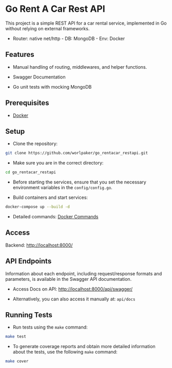 # Go Rent A Car Rest API

This project is a simple REST API for a car rental service, implemented in Go without relying on external frameworks.

- Router: native net/http - DB: MongoDB - Env: Docker

## Features

- Manual handling of routing, middlewares, and helper functions.

- Swagger Documentation

- Go unit tests with mocking MongoDB

## Prerequisites

- [Docker](https://docs.docker.com/get-docker/)

## Setup

- Clone the repository:

```sh
git clone https://github.com/worlpaker/go_rentacar_restapi.git
```

- Make sure you are in the correct directory:

```sh
cd go_rentacar_restapi
```

- Before starting the services, ensure that you set the necessary environment variables in the `config/config.go`.

- Build containers and start services:

```sh
docker-compose up --build -d
```

- Detailed commands: [Docker Commands](https://docs.docker.com/engine/reference/commandline/docker/)

## Access

Backend: <http://localhost:8000/>

## API Endpoints

Information about each endpoint, including request/response formats and parameters, is available in the Swagger API documentation.

- Access Docs on API: <http://localhost:8000/api/swagger/>

- Alternatively, you can also access it manually at: `api/docs`

## Running Tests

- Run tests using the `make` command:

```sh
make test
```

- To generate coverage reports and obtain more detailed information about the tests, use the following `make` command:

```sh
make cover
```
